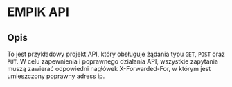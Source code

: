 # EMPIK API

## Opis
To jest przykładowy projekt API, który obsługuje żądania typu `GET`, `POST` oraz `PUT`. W celu zapewnienia i poprawnego działania API, 
wszystkie zapytania muszą zawierać odpowiedni nagłówek X-Forwarded-For, w którym jest umieszczony poprawny adress ip.
